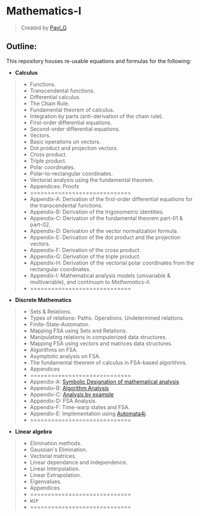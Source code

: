 # Mathematics-I
> Created by [Pavl_G](https://github.com/Scrappers-glitch)

## Outline: 
This repository houses re-usable equations and formulas for the following:
* **Calculus**
> * Functions.
> * Transcendental functions.
> * Differential calculus.
> * The Chain Rule.
> * Fundamental theorem of calculus.
> * Integration by parts (anti-derivation of the chain rule).
> * First-order differential equations.
> * Second-order differential equations.
> * Vectors.
> * Basic operations on vectors.
> * Dot product and projection vectors.
> * Cross product.
> * Triple product.
> * Polar coordinates.
> * Polar-to-rectangular coordinates.
> * Vectorial analysis using the fundamental theorem.
> * Appendices: Proofs
> * =============================
> * Appendix-A: Derivation of the first-order differential equations for the transcendental functions.
> * Appendix-B: Derivation of the trigonometric identities.
> * Appendix-C: Derivation of the fundamental theorem part-01 & part-02.
> * Appendix-D: Derivation of the vector normalization formula.
> * Appendix-E: Derivation of the dot product and the projection vectors.
> * Appendix-F: Derivation of the cross product.
> * Appendix-G: Derivation of the triple product.
> * Appendix-H: Derivation of the vectorial polar coordinates from the rectangular coordinates.
> * Appendix-I: Mathematical analysis models (univariable & multivariable), and continuum to _Mathematics-II_.
> * =============================

* **Discrete Mathematics**
> * Sets & Relations.
> * Types of relations:
> Paths.
> Operations.
> Undetermined relations.
> * Finite-State-Automaton.
> * Mapping FSA using Sets and Relations.
> * Manipulating relations in computerized data structures.
> * Mapping FSA using vectors and matrices data structures.
> * Algorithms on FSA.
> * Asymptotic analysis on FSA.
> * The fundamental theorem of calculus in FSA-based algorithms.
> * Appendices
> * =============================
> * Appendix-A: [Symbolic Designation of mathematical analysis](https://electrostat-lab.github.io/Mathematics-I/discrete-maths/appendix-a)
> * Appendix-B: [Algorithm Analysis](https://electrostat-lab.github.io/Mathematics-I/discrete-maths/appendix-b)
> * Appendix-C: [Analysis by example](https://electrostat-lab.github.io/Mathematics-I/discrete-maths/appendix-c)
> * Appendix-D: FSA Analysis.
> * Appendix-F: Time-warp states and FSA.
> * Appendix-E: Implementation using [Automata4j](https://github.com/Software-Hardware-Codesign/Automata4j).
> * =============================

* **Linear algebra**
> * Elimination methods.
> * Gaussian's Elimination.
> * Vectorial matrices.
> * Linear dependance and independence.
> * Linear Interpolation.
> * Linear Extrapolation.
> * Eigenvalues.
> * Appendices
> * =============================
> * `WIP`
> * =============================



